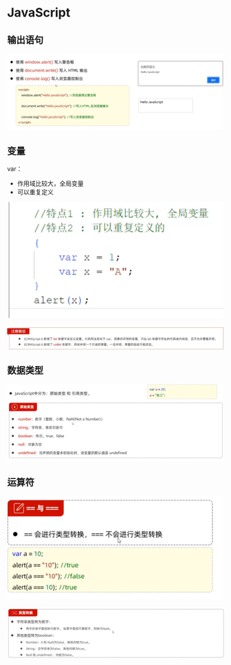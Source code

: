 # JavaScript

## 输出语句

![](images/2024-04-14-22-38-00.png)

## 变量

var：

* 作用域比较大，全局变量
* 可以重复定义


![](images/2024-04-14-22-40-27.png)


![](images/2024-04-14-22-41-02.png)

## 数据类型

![](images/2024-04-14-22-47-00.png)

## 运算符

![](images/2024-04-14-22-47-48.png)

![](images/2024-04-14-22-48-28.png)

